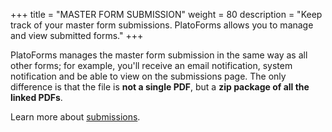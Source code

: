+++
title = "MASTER FORM SUBMISSION"
weight = 80
description = "Keep track of your master form submissions. PlatoForms allows you to manage and view submitted forms."
+++

PlatoForms manages the master form submission in the same way as all other forms; for example, you'll receive an email notification, system notification and be able to view on the submissions page. The only difference is that the file is **not a single PDF**, but a **zip package of all the linked PDFs**.

Learn more about [submissions](/submissions/).



